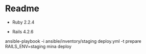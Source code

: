 # Readme

* Ruby 2.2.4

* Rails 4.2.6

ansible-playbook -i ansible/inventory/staging deploy.yml -t prepare
RAILS_ENV=staging mina deploy
